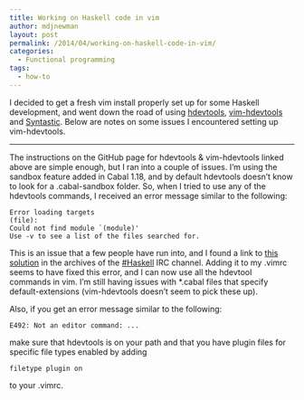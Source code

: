 ```yaml
---
title: Working on Haskell code in vim
author: mdjnewman
layout: post
permalink: /2014/04/working-on-haskell-code-in-vim/
categories:
  - Functional programming
tags:
  - how-to
---
```

I decided to get a fresh vim install properly set up for some Haskell development, and went down the road of using [hdevtools][1], [vim-hdevtools][2] and [Syntastic][3]. Below are notes on some issues I encountered setting up vim-hdevtools.

* * *

The instructions on the GitHub page for hdevtools & vim-hdevtools linked above are simple enough, but I ran into a couple of issues. I’m using the sandbox feature added in Cabal 1.18, and by default hdevtools doesn’t know to look for a .cabal-sandbox folder. So, when I tried to use any of the hdevtools commands, I received an error message similar to the following:

    Error loading targets
    (file):
    Could not find module `(module)'
    Use -v to see a list of the files searched for.

This is an issue that a few people have run into, and I found a link to [this solution][4] in the archives of the [#Haskell][5] IRC channel.
Adding it to my .vimrc seems to have fixed this error, and I can now use all the hdevtool commands in vim. I’m still having issues with 
\*.cabal files that specify default-extensions (vim-hdevtools doesn’t seem to pick these up).

Also, if you get an error message similar to the following:

    E492: Not an editor command: ...

make sure that hdevtools is on your path and that you have plugin files for specific file types enabled by adding

    filetype plugin on

to your .vimrc.

 [1]: https://github.com/bitc/hdevtools "hdevtools on GitHub"
 [2]: https://github.com/bitc/vim-hdevtools "vim-hdevtools on GitHub"
 [3]: https://github.com/scrooloose/syntastic "syntastic on GitHub"
 [4]: http://lpaste.net/94999 "vim config for hdevtools and cabal sandboxes"
 [5]: http://www.haskell.org/haskellwiki/IRC_channel "View source for IRC channel - HaskellWiki"